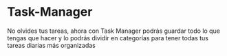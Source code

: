 # Task-Manager
No olvides tus tareas, ahora con Task Manager podrás guardar todo lo que tengas que hacer y lo podrás dividir en categorías para tener todas tus tareas diarias más organizadas
